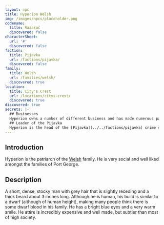 ```yaml
---
layout: npc
title: Hyperion Welsh
img: /images/npcs/placeholder.png
codename:
  title: Razarač
  discovered: false
characterSheet:
  url: '#'
  discovered: false
faction:
  title: Pijavka
  url: /factions/pijavka/
  discovered: false
family:
  title: Welsh
  url: /families/welsh/
  discovered: true
location:
  title: City's Crest
  url: /locations/citys-crest/
  discovered: true
discovered: true
secrets: |-
  ## Businesses
  Hyperion owns a number of different business and has made numerous partnerships with other Port George families. He owns numerous warehouses and shipping business, which many other businesses rely on to operate.
  ## Leader of the Pijavka
  Hyperion is the head of the [Pijavka](../../factions/pijavka) crime syndicate. He takes great care to hide his identity and is unafraid to kill to keep it hidden. He has no personal vendetta against, nor shares the distaste that many snobby elites have for, the lower class. He simply sees them as an easy group to take advantage of and make money off of.
---
```

## Introduction
Hyperion is the patriarch of the [Welsh]({{site.baseurl}}/families/welsh/) family. He is very social and well liked amongst the families of Port George.

## Description
A short, dense, stocky man with grey hair that is slightly receding and a thick beard about 3 inches long. Although he is human, his build is similar to a dwarf (although of human height), making many people think there is some dwarf blood in his family. He has a bright blue eyes and a very warm smile. He attire is incredibly expensive and well made, but subtler than most of high society.
